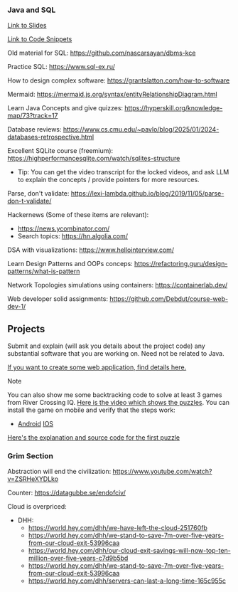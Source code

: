 ### Java and SQL

[Link to Slides](./slides/md/)

[Link to Code Snippets](./code/)

Old material for SQL: https://github.com/nascarsayan/dbms-kce

Practice SQL: https://www.sql-ex.ru/

How to design complex software: https://grantslatton.com/how-to-software

Mermaid: https://mermaid.js.org/syntax/entityRelationshipDiagram.html

Learn Java Concepts and give quizzes: https://hyperskill.org/knowledge-map/73?track=17

Database reviews: https://www.cs.cmu.edu/~pavlo/blog/2025/01/2024-databases-retrospective.html

Excellent SQLite course (freemium): https://highperformancesqlite.com/watch/sqlites-structure
- Tip: You can get the video transcript for the locked videos, and ask LLM to explain the concepts / provide pointers for more resources.

Parse, don't validate: https://lexi-lambda.github.io/blog/2019/11/05/parse-don-t-validate/

Hackernews (Some of these items are relevant):
- https://news.ycombinator.com/
- Search topics: https://hn.algolia.com/

DSA with visualizations: https://www.hellointerview.com/

Learn Design Patterns and OOPs conceps: https://refactoring.guru/design-patterns/what-is-pattern

Network Topologies simulations using containers: https://containerlab.dev/

Web developer solid assignments: https://github.com/Debdut/course-web-dev-1/

## Projects

Submit and explain (will ask you details about the project code) any substantial software that you are working on. Need not be related to Java.

[If you want to create some web application, find details here.](./slides/llm-outputs/Projects/README.md)

> [!NOTE]
> You can also show me some backtracking code to solve at least 3 games from River Crossing IQ. [Here is the video which shows the puzzles](https://www.youtube.com/watch?v=r3DfWNxXhZc). You can install the game on mobile and verify that the steps work:
>
> - [Android](https://play.google.com/store/apps/details?id=com.coscia.quasong.riveriq&hl=en_IN)
> [IOS](https://apps.apple.com/us/app/river-crossing-iq-iq-test/id1194937461)
>
> [Here's the explanation and source code for the first puzzle](https://github.com/nascarsayan/java-core-lpu/blob/main/slides/md/day22.md#river-crossing-wolfsheepcabbage)

### Grim Section

Abstraction will end the civilization: https://www.youtube.com/watch?v=ZSRHeXYDLko

Counter: https://datagubbe.se/endofciv/

Cloud is overpriced:
+ DHH:
  - https://world.hey.com/dhh/we-have-left-the-cloud-251760fb
  - https://world.hey.com/dhh/we-stand-to-save-7m-over-five-years-from-our-cloud-exit-53996caa
  - https://world.hey.com/dhh/our-cloud-exit-savings-will-now-top-ten-million-over-five-years-c7d9b5bd
  - https://world.hey.com/dhh/we-stand-to-save-7m-over-five-years-from-our-cloud-exit-53996caa
  - https://world.hey.com/dhh/servers-can-last-a-long-time-165c955c
